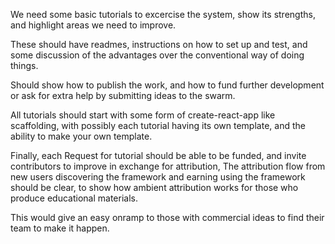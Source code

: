 We need some basic tutorials to excercise the system, show its strengths, and highlight areas we need to improve.

These should have readmes, instructions on how to set up and test, and some discussion of the advantages over the conventional way of doing things.

Should show how to publish the work, and how to fund further development or ask for extra help by submitting ideas to the swarm.

All tutorials should start with some form of create-react-app like scaffolding, with possibly each tutorial having its own template, and the ability to make your own template.

Finally, each Request for tutorial should be able to be funded, and invite contributors to improve in exchange for attribution, The attribution flow from new users discovering the framework and earning using the framework should be clear, to show how ambient attribution works for those who produce educational materials.

This would give an easy onramp to those with commercial ideas to find their team to make it happen.